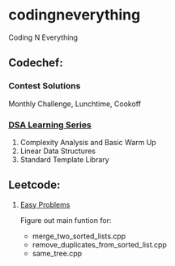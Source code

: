 # codingneverything
Coding N Everything

## Codechef:

### Contest Solutions
Monthly Challenge, Lunchtime, Cookoff

### [DSA Learning Series](https://www.codechef.com/LEARNDSA?itm_campaign=contest_listing)

1) Complexity Analysis and Basic Warm Up
2) Linear Data Structures
3) Standard Template Library


## Leetcode:

1) [Easy Problems](https://leetcode.com/problemset/all/?difficulty=Easy)

    Figure out main funtion for:
    * merge_two_sorted_lists.cpp
    * remove_duplicates_from_sorted_list.cpp
    * same_tree.cpp

    

